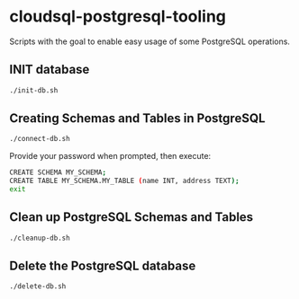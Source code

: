 # cloudsql-postgresql-tooling

Scripts with the goal to enable easy usage of some PostgreSQL operations.

## INIT database
```bash
./init-db.sh
```

## Creating Schemas and Tables in PostgreSQL
```bash
./connect-db.sh
```
Provide your password when prompted, then execute:
```bash
CREATE SCHEMA MY_SCHEMA;
CREATE TABLE MY_SCHEMA.MY_TABLE (name INT, address TEXT);
exit
```

## Clean up PostgreSQL Schemas and Tables
```bash
./cleanup-db.sh
```

## Delete the PostgreSQL database
```bash
./delete-db.sh
```

